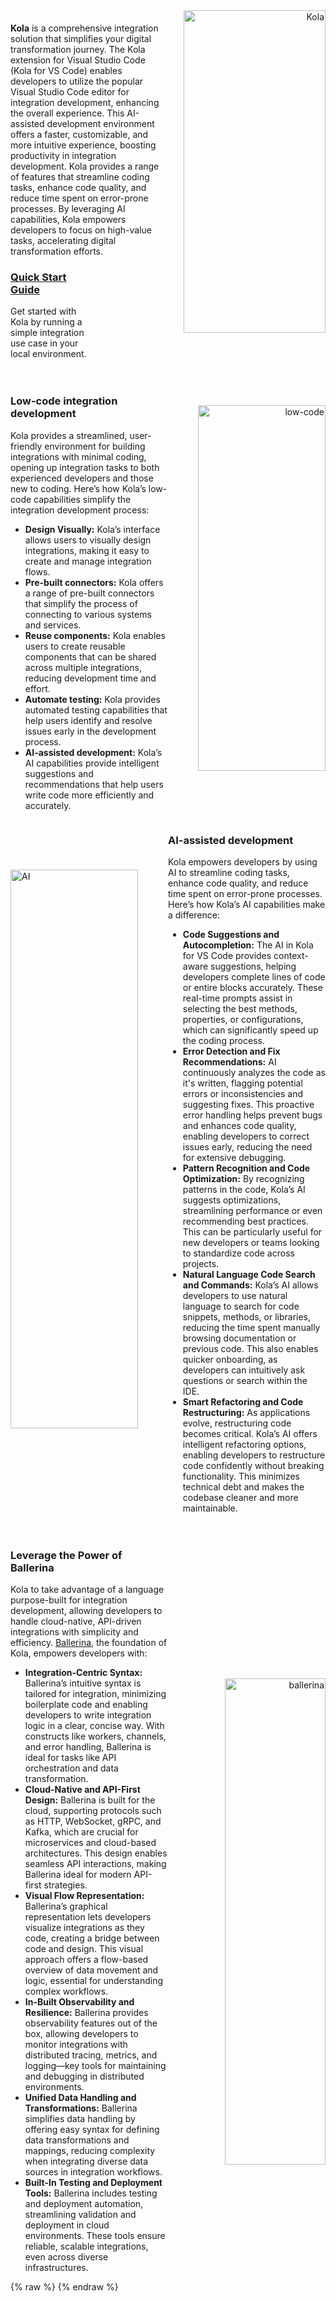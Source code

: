 <div class="homePage">
    <div class="section01">
        <div class="leftContent">
            <div class="about-home">
                <div>
                    <b>Kola</b> is a comprehensive integration solution that simplifies your digital transformation journey. The Kola extension for Visual Studio Code (Kola for VS Code) enables developers to utilize the popular Visual Studio Code editor for integration development, enhancing the overall experience. This AI-assisted development environment offers a faster, customizable, and more intuitive experience, boosting productivity in integration development.
                    Kola provides a range of features that streamline coding tasks, enhance code quality, and reduce time spent on error-prone processes. By leveraging AI capabilities, Kola empowers developers to focus on high-value tasks, accelerating digital transformation efforts.
                    <div class="linkSet2" onclick="location.href='{{base_path}}/get-started/quick-start-guide';">
                        <a href="get-started/quick-start-guide"><h3>Quick Start Guide</h3></a>
                        <p>
                            Get started with Kola by running a simple integration use case in your local environment.
                        </p>
                    </div>
                </div>
                <div  style="text-align:right">
                    <a href="{{base_path}}/assets/img/introduction/kola.png"><img src="{{base_path}}/assets/img/introduction/kola.png" alt="Kola" width="95%"></a>
                </div>
            </div>
        </div>
    </div>
    <div class="section02">
        <div class="leftContent">
                <div class="about-home">
                    <div>
                        <h3>Low-code integration development</h3>
                        <p>
                            Kola provides a streamlined, user-friendly environment for building integrations with minimal coding, opening up integration tasks to both experienced developers and those new to coding. Here’s how Kola’s low-code capabilities simplify the integration development process:
                        </p>
                        <ul>
                            <li><b>Design Visually:</b> Kola’s interface allows users to visually design integrations, making it easy to create and manage integration flows.</li>
                            <li><b>Pre-built connectors:</b> Kola offers a range of pre-built connectors that simplify the process of connecting to various systems and services.</li>
                            <li><b>Reuse components:</b> Kola enables users to create reusable components that can be shared across multiple integrations, reducing development time and effort.</li>
                            <li><b>Automate testing:</b> Kola provides automated testing capabilities that help users identify and resolve issues early in the development process.</li>
                            <li><b>AI-assisted development:</b> Kola’s AI capabilities provide intelligent suggestions and recommendations that help users write code more efficiently and accurately.</li>
                        </ul>
                    </div>
                    <div  style="text-align:right">
                        <a href="{{base_path}}/assets/img/introduction/low-code.gif"><img src="{{base_path}}/assets/img/introduction/low-code.gif" alt="low-code" width="90%" style="padding-top: 60px" ></a>
                    </div>
                </div>
        </div>
    </div>
     <div class="section02">
        <div class="rightContent">
                <div class="about-home">
                    <div  style="text-align:left">
                        <a href="{{base_path}}/assets/img/introduction/ai.gif"><img src="{{base_path}}/assets/img/introduction/ai.gif" alt="AI" width="90%" style="padding-top: 60px; padding-right: 50px" ></a>
                    </div>
                    <div>
                        <h3>AI-assisted development</h3>
                        <p>
                            Kola empowers developers by using AI to streamline coding tasks, enhance code quality, and reduce time spent on error-prone processes. Here’s how Kola’s AI capabilities make a difference:
                        </p>
                        <ul>
                            <li><b>Code Suggestions and Autocompletion:</b> The AI in Kola for VS Code provides context-aware suggestions, helping developers complete lines of code or entire blocks accurately. These real-time prompts assist in selecting the best methods, properties, or configurations, which can significantly speed up the coding process.</li>
                            <li><b>Error Detection and Fix Recommendations:</b> AI continuously analyzes the code as it's written, flagging potential errors or inconsistencies and suggesting fixes. This proactive error handling helps prevent bugs and enhances code quality, enabling developers to correct issues early, reducing the need for extensive debugging.</li>
                            <li><b>Pattern Recognition and Code Optimization:</b> By recognizing patterns in the code, Kola’s AI suggests optimizations, streamlining performance or even recommending best practices. This can be particularly useful for new developers or teams looking to standardize code across projects.</li>
                            <li><b>Natural Language Code Search and Commands:</b> Kola’s AI allows developers to use natural language to search for code snippets, methods, or libraries, reducing the time spent manually browsing documentation or previous code. This also enables quicker onboarding, as developers can intuitively ask questions or search within the IDE.</li>
                            <li><b>Smart Refactoring and Code Restructuring:</b> As applications evolve, restructuring code becomes critical. Kola’s AI offers intelligent refactoring options, enabling developers to restructure code confidently without breaking functionality. This minimizes technical debt and makes the codebase cleaner and more maintainable.</li>
                        </ul>
                    </div>
                </div>
        </div>
    </div>
    <div class="section02">
        <div class="leftContent">
                <div class="about-home">
                    <div>
                        <h3>Leverage the Power of Ballerina</h3>
                        <p>
                            Kola to take advantage of a language purpose-built for integration development, allowing developers to handle cloud-native, API-driven integrations with simplicity and efficiency. <a href="https://ballerina.io">Ballerina</a>, the foundation of Kola, empowers developers with:
                        </p>
                        <ul>
                            <li><b>Integration-Centric Syntax:</b> Ballerina’s intuitive syntax is tailored for integration, minimizing boilerplate code and enabling developers to write integration logic in a clear, concise way. With constructs like workers, channels, and error handling, Ballerina is ideal for tasks like API orchestration and data transformation.</li>
                            <li><b>Cloud-Native and API-First Design:</b> Ballerina is built for the cloud, supporting protocols such as HTTP, WebSocket, gRPC, and Kafka, which are crucial for microservices and cloud-based architectures. This design enables seamless API interactions, making Ballerina ideal for modern API-first strategies.</li>
                            <li><b>Visual Flow Representation:</b> Ballerina’s graphical representation lets developers visualize integrations as they code, creating a bridge between code and design. This visual approach offers a flow-based overview of data movement and logic, essential for understanding complex workflows.</li>
                            <li><b>In-Built Observability and Resilience:</b> Ballerina provides observability features out of the box, allowing developers to monitor integrations with distributed tracing, metrics, and logging—key tools for maintaining and debugging in distributed environments.</li> 
                            <li><b>Unified Data Handling and Transformations:</b> Ballerina simplifies data handling by offering easy syntax for defining data transformations and mappings, reducing complexity when integrating diverse data sources in integration workflows.</li> 
                            <li><b>Built-In Testing and Deployment Tools:</b> Ballerina includes testing and deployment automation, streamlining validation and deployment in cloud environments. These tools ensure reliable, scalable integrations, even across diverse infrastructures.</li>
                        </ul>
                    </div>
                    <div  style="text-align:right">
                        <a href="{{base_path}}/assets/img/introduction/ballerina.png"><img src="{{base_path}}/assets/img/introduction/ballerina.png" alt="ballerina" width="80%" style="padding-top: 250px" ></a>
                    </div>
                </div>
        </div>
    </div>
</div>
{% raw %}
<style>
.md-sidebar.md-sidebar--primary {
    display: none;
}
.md-sidebar.md-sidebar--secondary{
    display: none;
}
.section02 {
    display: flex;
    justify-content: space-between;
}
header.md-header .md-header__button:not([hidden]) {
    /* display: none; */
}
.about-home {
    display: flex;
}
.about-home div:first-child {
    width: 50%;
    padding-top: 20px;
}
.about-home div:nth-child(2) {
    width: 50%;
}
@media screen and (max-width: 76.1875em) {
    .md-sidebar.md-sidebar--primary {
        display: block;
    }
}
@media screen and (max-width: 945px) {
    .about-home div:first-child {
        width: 100%;
    }
    .about-home div:nth-child(2) {
        width: 100%;
    }
    .about-home {
        flex-direction: column;
    }
    .md-typeset a {
        background-position-x: left;
    }
    .download-btn-wrapper {
        display: block;
        text-align: center;
    }
}
.md-typeset h1{
    visibility: hidden;
    margin-bottom: 0;
}
.md-search-result__article.md-typeset h1{
    visibility: visible;
}
</style>
{% endraw %}